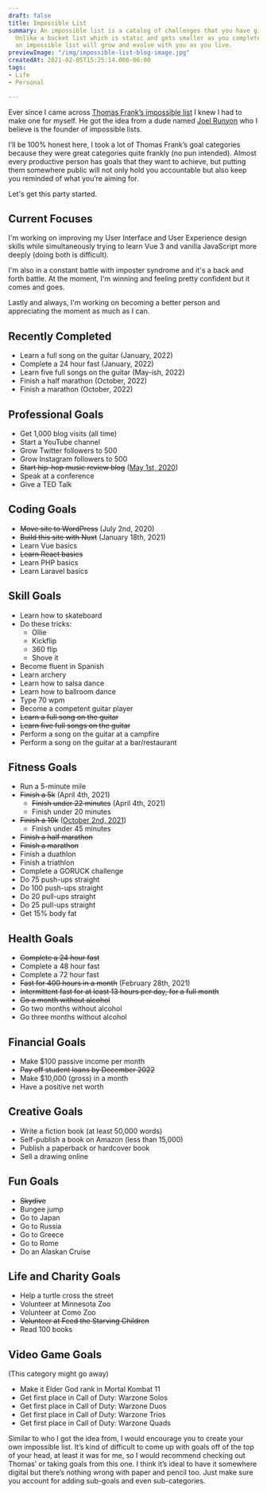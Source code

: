 ```yaml
---
draft: false
title: Impossible List
summary: An impossible list is a catalog of challenges that you have given yourself.
  Unlike a bucket list which is static and gets smaller as you complete the items,
  an impossible list will grow and evolve with you as you live.
previewImage: "/img/impossible-list-blog-image.jpg"
createdAt: 2021-02-05T15:25:14.000-06:00
tags:
- Life
- Personal

---
```

Ever since I came across <a href="https://www.google.com" target="_blank" rel="noopener noreferrer">Thomas Frank’s impossible list</a> I knew I had to make one for myself. He got the idea from a dude named <a href="https://impossiblehq.com/impossible-list/" target="_blank" rel="noopener noreferrer">Joel Runyon</a> who I believe is the founder of impossible lists.

I’ll be 100% honest here, I took a lot of Thomas Frank’s goal categories because they were great categories quite frankly (no pun intended). Almost every productive person has goals that they want to achieve, but putting them somewhere public will not only hold you accountable but also keep you reminded of what you’re aiming for.

Let's get this party started.

## Current Focuses

I'm working on improving my User Interface and User Experience design skills while simultaneously trying to learn Vue 3 and vanilla JavaScript more deeply (doing both is difficult).

I'm also in a constant battle with imposter syndrome and it's a back and forth battle. At the moment, I'm winning and feeling pretty confident but it comes and goes.

Lastly and always, I'm working on becoming a better person and appreciating the moment as much as I can.

## Recently Completed

* Learn a full song on the guitar (January, 2022)
* Complete a 24 hour fast (January, 2022)
* Learn five full songs on the guitar (May-ish, 2022)
* Finish a half marathon (October, 2022)
* Finish a marathon (October, 2022)

## Professional Goals

* Get 1,000 blog visits (all time)
* Start a YouTube channel
* Grow Twitter followers to 500
* Grow Instagram followers to 500
* ~~Start hip-hop music review blog~~ ([May 1st, 2020](https://hiphopseason.com/))
* Speak at a conference
* Give a TED Talk

## Coding Goals

* ~~Move site to WordPress~~ (July 2nd, 2020)
* ~~Build this site with Nuxt~~ (January 18th, 2021)
* Learn Vue basics
* ~~Learn React basics~~
* Learn PHP basics
* Learn Laravel basics

## Skill Goals

* Learn how to skateboard
* Do these tricks:
  * Ollie
  * Kickflip
  * 360 flip
  * Shove it
* Become fluent in Spanish
* Learn archery
* Learn how to salsa dance
* Learn how to ballroom dance
* Type 70 wpm
* Become a competent guitar player
* ~~Learn a full song on the guitar~~
* ~~Learn five full songs on the guitar~~
* Perform a song on the guitar at a campfire
* Perform a song on the guitar at a bar/restaurant

## Fitness Goals

* Run a 5-minute mile
* ~~Finish a 5k~~ (April 4th, 2021)
  * ~~Finish under 22 minutes~~ (April 4th, 2021)
  * Finish under 20 minutes
* ~~Finish a 10k~~ ([October 2nd, 2021](https://cdn.forestry.io/res2/mdQbqHDQPsAn38v6ExGm_5tZT7qyVpA8dn3DjHl_OyQ/fit/512/512/sm/0/aHR0cHM6Ly9hcHAu/Zm9yZXN0cnkuaW8v/cmFpbHMvYWN0aXZl/X3N0b3JhZ2UvYmxv/YnMvZXlKZmNtRnBi/SE1pT25zaWJXVnpj/MkZuWlNJNklrSkJh/SEJDVEdkeVVFSk5Q/U0lzSW1WNGNDSTZi/blZzYkN3aWNIVnlJ/am9pWW14dllsOXBa/Q0o5ZlE9PS0tNGVh/NWE0ZDY1MWM2NjRm/ODE2YTc0NjFlZjRj/MzFjOTA1MzM1MTEx/NC82MzFCRjg3OS1F/NzA0LTRCQUYtQkE5/Ni0zRTg5OTk4RDNC/MTEuanBlZw))
  * Finish under 45 minutes
* ~~Finish a half marathon~~
* ~~Finish a marathon~~
* Finish a duathlon
* Finish a triathlon
* Complete a GORUCK challenge
* Do 75 push-ups straight
* Do 100 push-ups straight
* Do 20 pull-ups straight
* Do 25 pull-ups straight
* Get 15% body fat

## Health Goals

* ~~Complete a 24 hour fast~~
* Complete a 48 hour fast
* Complete a 72 hour fast
* ~~Fast for 400 hours in a month~~ (February 28th, 2021)
* ~~Intermittent fast for at least 13 hours per day, for a full month~~
* ~~Go a month without alcohol~~
* Go two months without alcohol
* Go three months without alcohol

## Financial Goals

* Make $100 passive income per month
* ~~Pay off student loans by December 2022~~
* Make $10,000 (gross) in a month
* Have a positive net worth

## Creative Goals

* Write a fiction book (at least 50,000 words)
* Self-publish a book on Amazon (less than 15,000)
* Publish a paperback or hardcover book
* Sell a drawing online

## Fun Goals

* ~~Skydive~~
* Bungee jump
* Go to Japan
* Go to Russia
* Go to Greece
* Go to Rome
* Do an Alaskan Cruise

## Life and Charity Goals

* Help a turtle cross the street
* Volunteer at Minnesota Zoo
* Volunteer at Como Zoo
* ~~Volunteer at Feed the Starving Children~~
* Read 100 books

## Video Game Goals
(This category might go away)
* Make it Elder God rank in Mortal Kombat 11
* Get first place in Call of Duty: Warzone Solos
* Get first place in Call of Duty: Warzone Duos
* Get first place in Call of Duty: Warzone Trios
* Get first place in Call of Duty: Warzone Quads

Similar to who I got the idea from, I would encourage you to create your own impossible list. It’s kind of difficult to come up with goals off of the top of your head, at least it was for me, so I would recommend checking out Thomas’ or taking goals from this one. I think it’s ideal to have it somewhere digital but there’s nothing wrong with paper and pencil too. Just make sure you account for adding sub-goals and even sub-categories.